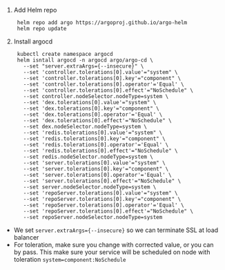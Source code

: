 1. Add Helm repo

        helm repo add argo https://argoproj.github.io/argo-helm
        helm repo update
        
2. Install argocd

        kubectl create namespace argocd
        helm isntall argocd -n argocd argo/argo-cd \
          --set "server.extraArgs={--insecure}" \
          --set 'controller.tolerations[0].value'="system" \
          --set 'controller.tolerations[0].key'="component" \
          --set 'controller.tolerations[0].operator'='Equal' \
          --set 'controller.tolerations[0].effect'="NoSchedule" \
          --set controller.nodeSelector.nodeType=system \
          --set 'dex.tolerations[0].value'="system" \
          --set 'dex.tolerations[0].key'="component" \
          --set 'dex.tolerations[0].operator'='Equal' \
          --set 'dex.tolerations[0].effect'="NoSchedule" \
          --set dex.nodeSelector.nodeType=system \
          --set 'redis.tolerations[0].value'="system" \
          --set 'redis.tolerations[0].key'="component" \
          --set 'redis.tolerations[0].operator'='Equal' \
          --set 'redis.tolerations[0].effect'="NoSchedule" \
          --set redis.nodeSelector.nodeType=system \
          --set 'server.tolerations[0].value'="system" \
          --set 'server.tolerations[0].key'="component" \
          --set 'server.tolerations[0].operator'='Equal' \
          --set 'server.tolerations[0].effect'="NoSchedule" \
          --set server.nodeSelector.nodeType=system \
          --set 'repoServer.tolerations[0].value'="system" \
          --set 'repoServer.tolerations[0].key'="component" \
          --set 'repoServer.tolerations[0].operator'='Equal' \
          --set 'repoServer.tolerations[0].effect'="NoSchedule" \
          --set repoServer.nodeSelector.nodeType=system

- We set `server.extraArgs={--insecure}` so we can terminate SSL at load balancer
- For toleration, make sure you change with corrected value, or you can by pass. This make sure your service will be scheduled on node with toleration `system=component:NoSchedule`
